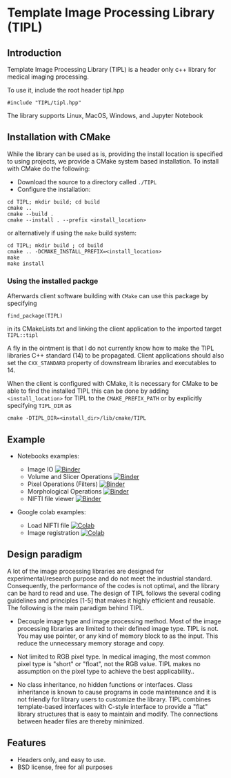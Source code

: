 # Template Image Processing Library (TIPL)

## Introduction

Template Image Processing Library (TIPL) is a header only c++ library for medical imaging processing. 

To use it, include the root header tipl.hpp
```
#include "TIPL/tipl.hpp"  
```

The library supports Linux, MacOS, Windows, and Jupyter Notebook

## Installation with CMake

While the library can be used as is, providing the install location is specified to using projects, we provide 
a CMake system based installation. To install with CMake do the following:

* Download the source to a directory called `./TIPL`
* Configure the installation: 
```bash$
cd TIPL; mkdir build; cd build
cmake .. 
cmake --build . 
cmake --install . --prefix <install_location>
```
or alternatively if using the `make` build system:
```bash$
cd TIPL; mkdir build ; cd build
cmake .. -DCMAKE_INSTALL_PREFIX=<install_location>
make 
make install
```

### Using the installed packge
Afterwards client software building with `CMake` can use this package by specifying
```
find_package(TIPL)
```
in its CMakeLists.txt and linking the client application to the imported target `TIPL::tipl`

A fly in the ointment is that I do not currently know how to make the TIPL libraries C++ standard (14) to 
be propagated. Client applications should also set the `CXX_STANDARD` property of downstream libraries and executables
to 14.

When the client is configured with CMake, it is necessary for CMake to be able to find the installed TIPL
this can be done by adding `<install_location>` for TIPL to the `CMAKE_PREFIX_PATH` or by explicitly specifying `TIPL_DIR`
as
```
cmake -DTIPL_DIR=<install_dir>/lib/cmake/TIPL
```

## Example

- Notebooks examples:
  - Image IO [![Binder](https://mybinder.org/badge_logo.svg)](https://mybinder.org/v2/gh/frankyeh/TIPL-example/main?filepath=/image_io.ipynb)
  - Volume and Slicer Operations [![Binder](https://mybinder.org/badge_logo.svg)](https://mybinder.org/v2/gh/frankyeh/TIPL-example/main?filepath=/volume_slice_operations.ipynb)
  - Pixel Operations (Filters) [![Binder](https://mybinder.org/badge_logo.svg)](https://mybinder.org/v2/gh/frankyeh/TIPL-example/main?filepath=/pixel_operations.ipynb)
  - Morphological Operations [![Binder](https://mybinder.org/badge_logo.svg)](https://mybinder.org/v2/gh/frankyeh/TIPL-example/main?filepath=/morphology_operations.ipynb)
  - NIFTI file viewer [![Binder](https://mybinder.org/badge_logo.svg)](https://mybinder.org/v2/gh/frankyeh/TIPL-example/main?filepath=/nifti_viewer.ipynb)

- Google colab examples:
  - Load NIFTI file [![Colab](https://colab.research.google.com/assets/colab-badge.svg)](https://colab.research.google.com/github/frankyeh/TIPL-example/blob/main/colab/load_nii.ipynb)
  - Image registration [![Colab](https://colab.research.google.com/assets/colab-badge.svg)](https://colab.research.google.com/github/frankyeh/TIPL-example/blob/main/colab/spatial_normalization.ipynb)


## Design paradigm

A lot of the image processing libraries are designed for experimental/research purpose and do not meet the industrial standard. Consequently, the performance of the codes is not optimal, and the library can be hard to read and use. The design of TIPL follows the several coding guidelines and principles [1-5] that makes it highly efficient and reusable. The following is the main paradigm behind TIPL.

- Decouple image type and image processing method. Most of the image processing libraries are limited to their defined image type. TIPL is not. You may use pointer, or any kind of memory block to as the input. This reduce the unnecessary memory storage and copy.

- Not limited to RGB pixel type. In medical imaging, the most common pixel type is "short" or "float", not the RGB value. TIPL makes no assumption on the pixel type to achieve the best applicability..

- No class inheritance, no hidden functions or interfaces. Class inheritance is known to cause programs in code maintenance  and it is not friendly for library users to customize the library. TIPL combines template-based interfaces with C-style interface to provide a "flat" library structures that is easy to maintain and modify. The connections between header files are thereby minimized. 

## Features

- Headers only, and easy to use. 
- BSD license, free for all purposes        

